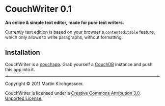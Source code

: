 # CouchWriter 0.1

**An online & simple text editor, made for pure text writers.**

Currently text edition is based on your browser's `contenteditable` feature, which only allows to write paragraphs, without formatting. 

## Installation

CouchWriter is a [couchapp](http://github.com/couchapp/couchapp). Grab yourself a [CouchDB](http://couchdb.apache.org/) instance and push this app into it.

* * *

Copyright <span>&copy;</span> 2011 Martin Kirchgessner.

CouchWriter is licensed under a [Creative Commons Attribution 3.0 Unported License.](http://creativecommons.org/licenses/by/3.0/)